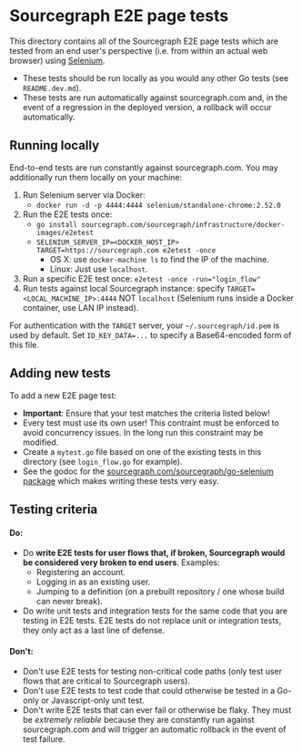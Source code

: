 # Sourcegraph E2E page tests

This directory contains all of the Sourcegraph E2E page tests which are tested
from an end user's perspective (i.e. from within an actual web browser) using
[Selenium](http://www.seleniumhq.org/).

- These tests should be run locally as you would any other Go tests (see `README.dev.md`).
- These tests are run automatically against sourcegraph.com and, in the event of
  a regression in the deployed version, a rollback will occur automatically.

## Running locally

End-to-end tests are run constantly against sourcegraph.com.
You may additionally run them locally on your machine:

1. Run Selenium server via Docker:
    - `docker run -d -p 4444:4444 selenium/standalone-chrome:2.52.0`
3. Run the E2E tests once:
    - `go install sourcegraph.com/sourcegraph/infrastructure/docker-images/e2etest`
    - `SELENIUM_SERVER_IP=<DOCKER_HOST_IP> TARGET=https://sourcegraph.com e2etest -once`
        - OS X: use `docker-machine ls` to find the IP of the machine.
        - Linux: Just use `localhost`.
4. Run a specific E2E test once: `e2etest -once -run="login_flow"`
5. Run tests against local Sourcegraph instance: specify `TARGET=<LOCAL_MACHINE_IP>:4444` NOT `localhost` (Selenium runs inside a Docker container, use LAN IP instead).

For authentication with the `TARGET` server, your `~/.sourcegraph/id.pem` is used by default. Set `ID_KEY_DATA=...` to specify a Base64-encoded form of this file.

## Adding new tests

To add a new E2E page test:

- **Important**: Ensure that your test matches the criteria listed below!
- Every test must use its own user! This contraint must be enforced to avoid
  concurrency issues. In the long run this constraint may be modified.
- Create a `mytest.go` file based on one of the existing tests in this directory
  (see `login_flow.go` for example).
- See the godoc for the [sourcegraph.com/sourcegraph/go-selenium package](https://godoc.org/sourcegraph.com/sourcegraph/go-selenium)
  which makes writing these tests very easy.

## Testing criteria

#### Do:

- Do **write E2E tests for user flows that, if broken, Sourcegraph would be
  considered very broken to end users**. Examples:
  - Registering an account.
  - Logging in as an existing user.
  - Jumping to a definition (on a prebuilt repository / one whose build can
    never break).
- Do write unit tests and integration tests for the same code that you are
  testing in E2E tests. E2E tests do not replace unit or integration tests, they
  only act as a last line of defense.

#### Don't:

- Don't use E2E tests for testing non-critical code paths (only test user flows
  that are critical to Sourcegraph users).
- Don't use E2E tests to test code that could otherwise be tested in a Go-only
  or Javascript-only unit test.
- Don't write E2E tests that can ever fail or otherwise be flaky. They must be
  _extremely reliable_ because they are constantly run against sourcegraph.com
  and will trigger an automatic rollback in the event of test failure.
